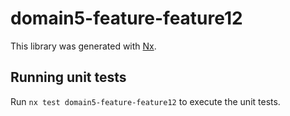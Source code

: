 # domain5-feature-feature12

This library was generated with [Nx](https://nx.dev).

## Running unit tests

Run `nx test domain5-feature-feature12` to execute the unit tests.

